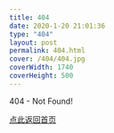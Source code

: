 ```yaml
---
title: 404
date: 2020-1-20 21:01:36 
type: "404"
layout: post
permalink: 404.html
cover: /404/404.jpg
coverWidth: 1740
coverHeight: 500
---
```


404 - Not Found!

[点此返回首页](/index.html)